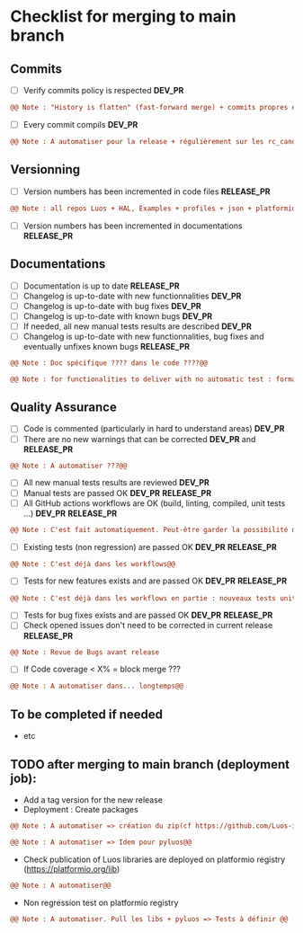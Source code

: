 # **Checklist for merging to main branch**

## Commits
- [ ] Verify commits policy is respected  **DEV_PR**
```diff
@@ Note : "History is flatten" (fast-forward merge) + commits propres et découpés en petites fonctionnalités@@
```
- [ ] Every commit compils **DEV_PR**
```diff
@@ Note : A automatiser pour la release + régulièrement sur les rc_candidate, par exemple hebdomadairement@@
```


## Versionning
- [ ] Version numbers has been incremented in code files  **RELEASE_PR**
```diff
@@ Note : all repos Luos + HAL, Examples + profiles + json + platformio.ini...  A voir si c'est facilement automatisable. A priori pas des masses...@@
```
- [ ] Version numbers has been incremented in documentations **RELEASE_PR**


## Documentations
- [ ] Documentation is up to date  **RELEASE_PR**
- [ ] Changelog is up-to-date with new functionnalities  **DEV_PR**
- [ ] Changelog is up-to-date with bug fixes  **DEV_PR**
- [ ] Changelog is up-to-date with known bugs  **DEV_PR**
- [ ] If needed, all new manual tests results are described  **DEV_PR**
- [ ] Changelog is up-to-date with new functionnalities, bug fixes and eventually unfixes known bugs  **RELEASE_PR**
```diff
@@ Note : Doc spécifique ???? dans le code ????@@
```
```diff
@@ Note : for functionalities to deliver with no automatic test : formalize manual tests between Dev team & QA. Final validation by QA@@
```


## Quality Assurance
- [ ] Code is commented (particularly in hard to understand areas) **DEV_PR**
- [ ] There are no new warnings that can be corrected **DEV_PR**  and  **RELEASE_PR**
```diff
@@ Note : A automatiser ???@@
```
- [ ] All new manual tests results are reviewed **DEV_PR**
- [ ] Manual tests are passed OK **DEV_PR**  **RELEASE_PR**
- [ ] All GitHub actions workflows are OK (build, linting, compiled, unit tests ...) **DEV_PR**  **RELEASE_PR**
```diff
@@ Note : C'est fait automatiquement. Peut-être garder la possibilité de ne pas mettre tous les worflows en status check ?@@
```
- [ ] Existing tests (non regression) are passed OK  **DEV_PR**  **RELEASE_PR**
```diff
@@ Note : C'est déjà dans les workflows@@
```
- [ ] Tests for new features exists and are passed OK  **DEV_PR**  **RELEASE_PR**
```diff
@@ Note : C'est déjà dans les workflows en partie : nouveaux tests unitaires + tests autos@@
```
- [ ] Tests for bug fixes exists and are passed OK **DEV_PR**  **RELEASE_PR**
- [ ] Check opened issues don't need to be corrected in current release **RELEASE_PR**
```diff
@@ Note : Revue de Bugs avant release
```
- [ ] If Code coverage < X% = block merge ???
```diff
@@ Note : A automatiser dans... longtemps@@
```


## To be completed if needed
- etc



## TODO after merging to main branch  (deployment job):
- Add a tag version for the new release
- Deployment : Create packages
```diff
@@ Note : A automatiser => création du zip(cf https://github.com/Luos-io/Tools) + envoyer au registery@@
```
```diff
@@ Note : A automatiser => Idem pour pyluos@@
```
- Check publication of Luos libraries are deployed on platformio registry (https://platformio.org/lib)
```diff
@@ Note : A automatiser@@
```
- Non regression test on platformio registry
```diff
@@ Note : A automatiser. Pull les libs + pyluos => Tests à définir @@
```
